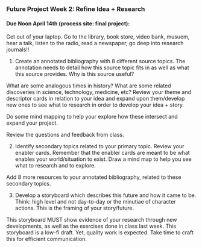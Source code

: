 
### Future Project Week 2: Refine Idea + Research

#### Due Noon April 14th (process site: final project):

Get out of your laptop. Go to the library, book store, video bank, musuem, hear a talk, listen to the radio, read a newspaper, go deep into research journals!!

1. Create an annotated bibliography with 8 different source topics. The annotation needs to detail how this source topic fits in as well as what this source provides. Why is this source useful?

What are some analogous times in history? What are some related discoveries in science, technology, medicine, etc? Review your theme and descriptor cards in relation to your idea and expand upon them/develop new ones to see what to research in order to develop your idea + story.

Do some mind mapping to help your explore how these intersect and expand your project.

Review the questions and feedback from class.


2. Identify secondary topics related to your primary topic. Review your enabler cards. Remember that the enabler cards are meant to be what enables your world/situation to exist. Draw a mind map to help you see what to research and to explore.

Add 8 more resources to your annotated bibliography, related to these secondary topics.


3. Develop a storyboard which describes this future and how it came to be. Think: high level and not day-to-day or the minutiae of character actions. This is the framing of your story/future.

This storyboard MUST show evidence of your research through new developments, as well as the exercises done in class last week. This storyboard is a low-fi draft. Yet, quality work is expected. Take time to craft this for efficient communication.
